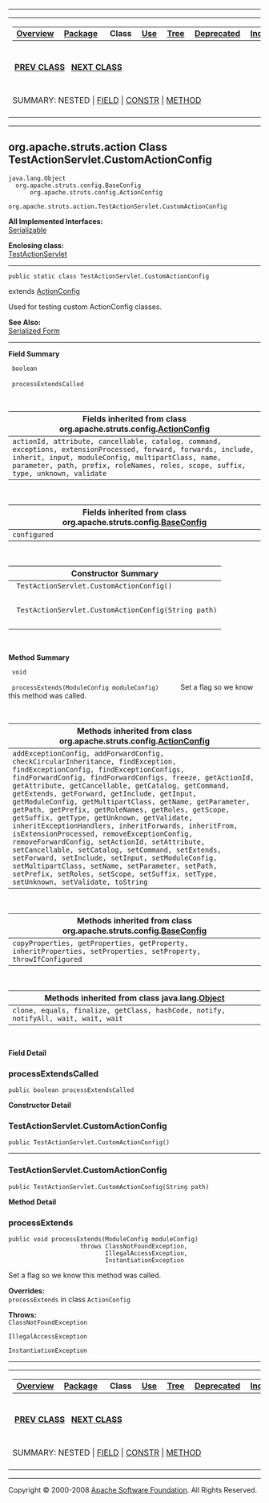 ------------------------------------------------------------------------

<span id="navbar_top"></span> [](#skip-navbar_top "Skip navigation links")

<table>
<colgroup>
<col width="50%" />
<col width="50%" />
</colgroup>
<tbody>
<tr class="odd">
<td align="left"><span id="navbar_top_firstrow"></span>
<table>
<tbody>
<tr class="odd">
<td align="left"><a href="../../../../overview-summary.html.md"><strong>Overview</strong></a> </td>
<td align="left"><a href="package-summary.html.md"><strong>Package</strong></a> </td>
<td align="left"> <strong>Class</strong> </td>
<td align="left"><a href="class-use/TestActionServlet.CustomActionConfig.html.md"><strong>Use</strong></a> </td>
<td align="left"><a href="package-tree.html.md"><strong>Tree</strong></a> </td>
<td align="left"><a href="../../../../deprecated-list.html.md"><strong>Deprecated</strong></a> </td>
<td align="left"><a href="../../../../index-all.html.md"><strong>Index</strong></a> </td>
<td align="left"><a href="../../../../help-doc.html.md"><strong>Help</strong></a> </td>
</tr>
</tbody>
</table></td>
<td align="left"></td>
</tr>
<tr class="even">
<td align="left"> <a href="../../../../org/apache/struts/action/TestActionServlet.html.md" title="class in org.apache.struts.action"><strong>PREV CLASS</strong></a>   <a href="../../../../org/apache/struts/action/TestActionServlet.CustomExceptionConfig.html" title="class in org.apache.struts.action"><strong>NEXT CLASS</strong></a></td>
<td align="left"><a href="../../../../index.html.md?org/apache/struts/action/TestActionServlet.CustomActionConfig.html"><strong>FRAMES</strong></a>    <a href="TestActionServlet.CustomActionConfig.html"><strong>NO FRAMES</strong></a>    
<a href="../../../../allclasses-noframe.html.md"><strong>All Classes</strong></a></td>
</tr>
<tr class="odd">
<td align="left">SUMMARY: NESTED | <a href="#field_summary">FIELD</a> | <a href="#constructor_summary">CONSTR</a> | <a href="#method_summary">METHOD</a></td>
<td align="left">DETAIL: <a href="#field_detail">FIELD</a> | <a href="#constructor_detail">CONSTR</a> | <a href="#method_detail">METHOD</a></td>
</tr>
</tbody>
</table>

<span id="skip-navbar_top"></span>

------------------------------------------------------------------------

org.apache.struts.action
 Class TestActionServlet.CustomActionConfig
-------------------------------------------

    java.lang.Object
      org.apache.struts.config.BaseConfig
          org.apache.struts.config.ActionConfig
              org.apache.struts.action.TestActionServlet.CustomActionConfig

**All Implemented Interfaces:**  
[Serializable](http://java.sun.com/j2se/1.4.2/docs/api/java/io/Serializable.html.md?is-external=true "class or interface in java.io")

<!-- -->

**Enclosing class:**  
[TestActionServlet](../../../../org/apache/struts/action/TestActionServlet.html.md "class in org.apache.struts.action")

------------------------------------------------------------------------

    public static class TestActionServlet.CustomActionConfig

extends [ActionConfig](../../../../../apidocs/org/apache/struts/config/ActionConfig.html.md?is-external=true "class or interface in org.apache.struts.config")

Used for testing custom ActionConfig classes.

**See Also:**  
[Serialized Form](../../../../serialized-form.html.md#org.apache.struts.action.TestActionServlet.CustomActionConfig)

------------------------------------------------------------------------

<span id="field_summary"></span>

**Field Summary**

` boolean`

` processExtendsCalled`
            

 <span id="fields_inherited_from_class_org.apache.struts.config.ActionConfig"></span>

| **Fields inherited from class org.apache.struts.config.[ActionConfig](../../../../../apidocs/org/apache/struts/config/ActionConfig.html.md?is-external=true "class or interface in org.apache.struts.config")**                                            |
|---------------------------------------------------------------------------------------------------------------------------------------------------------------------------------------------------------------------------------------------------------|
| `actionId, attribute, cancellable, catalog, command, exceptions, extensionProcessed, forward, forwards, include, inherit, input, moduleConfig, multipartClass, name, parameter, path, prefix, roleNames, roles, scope, suffix, type, unknown, validate` |

 <span id="fields_inherited_from_class_org.apache.struts.config.BaseConfig"></span>

| **Fields inherited from class org.apache.struts.config.[BaseConfig](../../../../../apidocs/org/apache/struts/config/BaseConfig.html.md?is-external=true "class or interface in org.apache.struts.config")** |
|----------------------------------------------------------------------------------------------------------------------------------------------------------------------------------------------------------|
| `configured`                                                                                                                                                                                             |

  <span id="constructor_summary"></span>

| **Constructor Summary**                              |
|------------------------------------------------------|
| ` TestActionServlet.CustomActionConfig()`            
                                                       |
| ` TestActionServlet.CustomActionConfig(String path)` 
                                                       |

  <span id="method_summary"></span>

**Method Summary**

` void`

` processExtends(ModuleConfig moduleConfig)`
           Set a flag so we know this method was called.

 <span id="methods_inherited_from_class_org.apache.struts.config.ActionConfig"></span>

| **Methods inherited from class org.apache.struts.config.[ActionConfig](../../../../../apidocs/org/apache/struts/config/ActionConfig.html.md?is-external=true "class or interface in org.apache.struts.config")**                                                                                                                                                                                                                                                                                                                                                                                                                                                                                                                                                                                                                                                 |
|---------------------------------------------------------------------------------------------------------------------------------------------------------------------------------------------------------------------------------------------------------------------------------------------------------------------------------------------------------------------------------------------------------------------------------------------------------------------------------------------------------------------------------------------------------------------------------------------------------------------------------------------------------------------------------------------------------------------------------------------------------------------------------------------------------------------------------------------------------------|
| `addExceptionConfig, addForwardConfig, checkCircularInheritance, findException, findExceptionConfig, findExceptionConfigs, findForwardConfig, findForwardConfigs, freeze, getActionId, getAttribute, getCancellable, getCatalog, getCommand, getExtends, getForward, getInclude, getInput, getModuleConfig, getMultipartClass, getName, getParameter, getPath, getPrefix, getRoleNames, getRoles, getScope, getSuffix, getType, getUnknown, getValidate, inheritExceptionHandlers, inheritForwards, inheritFrom, isExtensionProcessed, removeExceptionConfig, removeForwardConfig, setActionId, setAttribute, setCancellable, setCatalog, setCommand, setExtends, setForward, setInclude, setInput, setModuleConfig, setMultipartClass, setName, setParameter, setPath, setPrefix, setRoles, setScope, setSuffix, setType, setUnknown, setValidate, toString` |

 <span id="methods_inherited_from_class_org.apache.struts.config.BaseConfig"></span>

| **Methods inherited from class org.apache.struts.config.[BaseConfig](../../../../../apidocs/org/apache/struts/config/BaseConfig.html.md?is-external=true "class or interface in org.apache.struts.config")** |
|-----------------------------------------------------------------------------------------------------------------------------------------------------------------------------------------------------------|
| `copyProperties, getProperties, getProperty, inheritProperties, setProperties, setProperty, throwIfConfigured`                                                                                            |

 <span id="methods_inherited_from_class_java.lang.Object"></span>

| **Methods inherited from class java.lang.[Object](http://java.sun.com/j2se/1.4.2/docs/api/java/lang/Object.html.md?is-external=true "class or interface in java.lang")** |
|-----------------------------------------------------------------------------------------------------------------------------------------------------------------------|
| `clone, equals, finalize, getClass, hashCode, notify, notifyAll, wait, wait, wait`                                                                                    |

 

<span id="field_detail"></span>

**Field Detail**

<span id="processExtendsCalled"></span>

### processExtendsCalled

    public boolean processExtendsCalled

<span id="constructor_detail"></span>

**Constructor Detail**

### TestActionServlet.CustomActionConfig

    public TestActionServlet.CustomActionConfig()

------------------------------------------------------------------------

### TestActionServlet.CustomActionConfig

    public TestActionServlet.CustomActionConfig(String path)

<span id="method_detail"></span>

**Method Detail**

### processExtends

    public void processExtends(ModuleConfig moduleConfig)
                        throws ClassNotFoundException,
                               IllegalAccessException,
                               InstantiationException

Set a flag so we know this method was called.

**Overrides:**  
`processExtends` in class `ActionConfig`

<!-- -->

**Throws:**  
`ClassNotFoundException`

`IllegalAccessException`

`InstantiationException`

------------------------------------------------------------------------

<span id="navbar_bottom"></span> [](#skip-navbar_bottom "Skip navigation links")

<table>
<colgroup>
<col width="50%" />
<col width="50%" />
</colgroup>
<tbody>
<tr class="odd">
<td align="left"><span id="navbar_bottom_firstrow"></span>
<table>
<tbody>
<tr class="odd">
<td align="left"><a href="../../../../overview-summary.html.md"><strong>Overview</strong></a> </td>
<td align="left"><a href="package-summary.html.md"><strong>Package</strong></a> </td>
<td align="left"> <strong>Class</strong> </td>
<td align="left"><a href="class-use/TestActionServlet.CustomActionConfig.html.md"><strong>Use</strong></a> </td>
<td align="left"><a href="package-tree.html.md"><strong>Tree</strong></a> </td>
<td align="left"><a href="../../../../deprecated-list.html.md"><strong>Deprecated</strong></a> </td>
<td align="left"><a href="../../../../index-all.html.md"><strong>Index</strong></a> </td>
<td align="left"><a href="../../../../help-doc.html.md"><strong>Help</strong></a> </td>
</tr>
</tbody>
</table></td>
<td align="left"></td>
</tr>
<tr class="even">
<td align="left"> <a href="../../../../org/apache/struts/action/TestActionServlet.html.md" title="class in org.apache.struts.action"><strong>PREV CLASS</strong></a>   <a href="../../../../org/apache/struts/action/TestActionServlet.CustomExceptionConfig.html" title="class in org.apache.struts.action"><strong>NEXT CLASS</strong></a></td>
<td align="left"><a href="../../../../index.html.md?org/apache/struts/action/TestActionServlet.CustomActionConfig.html"><strong>FRAMES</strong></a>    <a href="TestActionServlet.CustomActionConfig.html"><strong>NO FRAMES</strong></a>    
<a href="../../../../allclasses-noframe.html.md"><strong>All Classes</strong></a></td>
</tr>
<tr class="odd">
<td align="left">SUMMARY: NESTED | <a href="#field_summary">FIELD</a> | <a href="#constructor_summary">CONSTR</a> | <a href="#method_summary">METHOD</a></td>
<td align="left">DETAIL: <a href="#field_detail">FIELD</a> | <a href="#constructor_detail">CONSTR</a> | <a href="#method_detail">METHOD</a></td>
</tr>
</tbody>
</table>

<span id="skip-navbar_bottom"></span>

------------------------------------------------------------------------

Copyright © 2000-2008 [Apache Software Foundation](http://www.apache.org/). All Rights Reserved.
